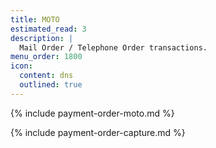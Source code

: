 ```yaml
---
title: MOTO
estimated_read: 3
description: |
  Mail Order / Telephone Order transactions.
menu_order: 1800
icon:
  content: dns
  outlined: true
---
```


{% include payment-order-moto.md %}

{% include payment-order-capture.md %}
